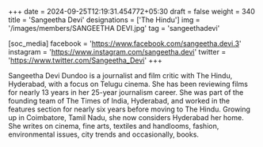 +++
date = 2024-09-25T12:19:31.454772+05:30
draft = false
weight = 340
title = 'Sangeetha Devi'
designations = ['The Hindu']
img = '/images/members/SANGEETHA DEVI.jpg'
tag = 'sangeethadevi'

[soc_media]
facebook = 'https://www.facebook.com/sangeetha.devi.3'
instagram = 'https://www.instagram.com/sangeetha.devi'
twitter = 'https://www.twitter.com/Sangeetha_Devi'
+++

Sangeetha Devi Dundoo is a journalist and film critic with The Hindu, Hyderabad, with a focus on Telugu cinema. She has been reviewing films for nearly 13 years in her 25-year journalism career. She was part of the founding team of The Times of India, Hyderabad, and worked in the features section for nearly six years before moving to The Hindu. Growing up in Coimbatore, Tamil Nadu, she now considers Hyderabad her home. She writes on cinema, fine arts, textiles and handlooms, fashion, environmental issues, city trends and occasionally, books.
